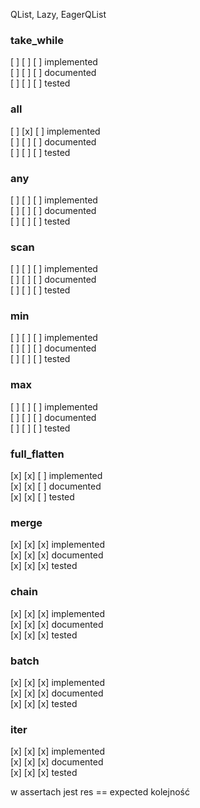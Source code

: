 QList, Lazy, EagerQList
### take_while
[ ] [ ] [ ] implemented \
[ ] [ ] [ ] documented \
[ ] [ ] [ ] tested

### all
[ ] [x] [ ] implemented \
[ ] [ ] [ ] documented \
[ ] [ ] [ ] tested

### any
[ ] [ ] [ ] implemented \
[ ] [ ] [ ] documented \
[ ] [ ] [ ] tested

### scan
[ ] [ ] [ ] implemented \
[ ] [ ] [ ] documented \
[ ] [ ] [ ] tested

### min
[ ] [ ] [ ] implemented \
[ ] [ ] [ ] documented \
[ ] [ ] [ ] tested

### max
[ ] [ ] [ ] implemented \
[ ] [ ] [ ] documented \
[ ] [ ] [ ] tested

### full_flatten
[x] [x] [ ] implemented \
[x] [x] [ ] documented \
[x] [x] [ ] tested

### merge
[x] [x] [x] implemented \
[x] [x] [x] documented \
[x] [x] [x] tested

### chain
[x] [x] [x] implemented \
[x] [x] [x] documented \
[x] [x] [x] tested

### batch
[x] [x] [x] implemented \
[x] [x] [x] documented \
[x] [x] [x] tested

### iter
[x] [x] [x] implemented \
[x] [x] [x] documented \
[x] [x] [x] tested

w assertach jest res == expected kolejność
